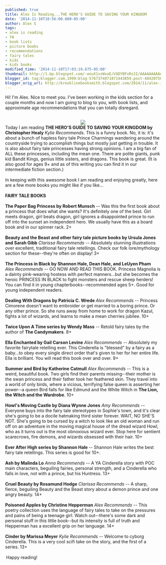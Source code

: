 ```yaml
---
published: true
title: Alex Is Reading...THE HERO'S GUIDE TO SAVING YOUR KINGDOM
date: '2014-11-10T10:56:00.000-05:00'
author: Alex S
tags:
- alex is reading
- YA
- book lists
- picture books
- recommendations
- fairy tales
- kids
- kids books
modified_time: '2014-11-10T17:03:19.675-05:00'
thumbnail: http://1.bp.blogspot.com/-eouX1vzWxaE/VGDYBFoRz2I/AAAAAAAAAA8/uNS6TJZNfRE/s72-c/Ref%3Ddp_image_0.jpeg
blogger_id: tag:blogger.com,1999:blog-5767374071871443859.post-4842075643762826101
blogger_orig_url: http://brooklinebooksmith.blogspot.com/2014/11/alex-is-readingthe-heros-guide-to.html
---
```


Hi! I'm Alex. Nice to meet you. I've been working in the kids section for a couple months and now I am going to blog to you, with book lists, and approximate age recommendations that you can totally disregard.<br /><br /><div class="separator" style="clear: both; text-align: center;"><a href="http://1.bp.blogspot.com/-eouX1vzWxaE/VGDYBFoRz2I/AAAAAAAAAA8/uNS6TJZNfRE/s1600/Ref%3Ddp_image_0.jpeg" imageanchor="1" style="margin-left: 1em; margin-right: 1em;"><img border="0" src="http://1.bp.blogspot.com/-eouX1vzWxaE/VGDYBFoRz2I/AAAAAAAAAA8/uNS6TJZNfRE/s1600/Ref%3Ddp_image_0.jpeg" /></a></div>Today I am reading <b>THE HERO'S GUIDE TO SAVING YOUR KINGDOM by Christopher Healy</b> *Kylie Recommends*. This is a funny book. No, it is: it's about a bunch of hapless fairy tale Prince Charmings wandering around the countryside trying to accomplish things but mostly just getting in trouble. It is also about fairy tale princesses having strong opinions. I am a big fan of ALL these princesses, including the mean one. There are polite giants, punk kid Bandit Kings, genius little sisters, and dragons. This book is great. (It is also good for ages 9+ and as of this writing you can find it in our intermediate fiction section.)<br /><br />In keeping with this awesome book I am reading and enjoying greatly, here are a few more books you might like if you like...<br /><br /><div style="text-align: left;"><b>FAIRY TALE BOOKS </b></div><div style="text-align: left;"><b><br /></b></div><div style="text-align: left;"><b>The Paper Bag Princess by Robert Munsch</b> -- Was this the first book about a princess that does what she wants? It's definitely one of the best. Girl meets dragon, girl beats dragon, girl ignores a disappointed prince to run off into the sunset an independent hero. We usually have this as a board book and in our spinner rack. 2+</div><div style="text-align: left;"><br /></div><div style="text-align: left;"><b>Beauty and the Beast and other fairy tale picture books by Ursula Jones and Sarah Gibb</b> *Clarissa Recommends* -- Absolutely stunning illustrations over excellent, traditional fairy tale retellings. Check our folk lore/mythology section for these--they're often on display! 3+</div><div style="text-align: left;"><br /></div><div style="text-align: left;"><b>The Princess in Black by Shannon Hale, Dean Hale, and LeUyen Pham</b> *Alex Recommends* -- GO NOW AND READ THIS BOOK. Princess Magnolia is a  dainty pink-wearing hostess with perfect manners...but she becomes the  heroic PRINCESS IN BLACK to fight monsters and rescue sheep herders! You  can find it in young chapterbooks--recommended ages 5+. Good for young  independent readers.</div><div style="text-align: left;"><br /></div><div style="text-align: left;"><b>Dealing With Dragons by Patricia C. Wrede </b>*Alex Recommends* -- Princess Cimorene doesn't want to embroider or get married to a boring prince. Or any other prince. So she runs away from home to work for dragon Kazul, fights a lot of wizards, and learns to make a mean cherries jubilee. 10+</div><div style="text-align: left;"><br /></div><div style="text-align: left;"><b>Twice Upon A Time series by Wendy Mass</b> -- Retold fairy tales by the author of <b>The Candymakers</b>. 8+ </div><div style="text-align: left;"><br /></div><div style="text-align: left;"><b>Ella Enchanted by Gail Carson Levine</b> *Alex Recommends* -- Absolutely my favorite fairytale retelling ever. This Cinderella is "blessed" by a fairy as a baby...to obey every single direct order that's given to her for her entire life. Ella is brilliant. You will read this book over and over. 9+</div><div style="text-align: left;"><br /></div><div style="text-align: left;"><b>Summer and Bird by Katherine Catmull</b> *Alex Recommends* -- This is a weird, beautiful book. Two girls find their parents missing--their mother is the swan princess and their father took her feathered skin. They travel into a world of only birds, where a vicious, terrifying false queen is asserting her power--a queen Bird falls for like Edmund and the White Witch in <b>The Lion, the Witch and the Wardrobe</b>. 10+</div><div style="text-align: left;"><br /></div><div style="text-align: left;"><b>Howl's Moving Castle by Diana Wynne Jones</b> *Amy Recommends* -- Everyone buys into the fairy tale stereotypes in Sophie's town, and it's clear she's going to be a docile hatmaking third sister forever. WAIT, NO SHE'S NOT. She's going to be cursed by a witch to look like an old woman and run off on an adventure in the moving magical house of the dread wizard Howl, who as it turns out is the most obnoxious wizard ever. Stop here for sentient scarecrows, fire demons, and wizards obsessed with their hair. 10+</div><div style="text-align: left;"><br /></div><div style="text-align: left;"><b>Ever After High series by Shannon Hale </b>-- Shannon Hale writes the best fairy tale retellings. This series is good for 10+.</div><div style="text-align: left;"><br /></div><b>Ash by Malinda Lo</b> *Anna Recommends* -- A YA Cinderella story with POC main characters, beguiling fairies, personal strength, and a Cinderella who falls in love, not with a prince, but his Huntress. 13+<br /><br /><b>Cruel Beauty by Rosamund Hodge</b> <b>*</b>Clarissa Recommends* -- A sharp, fierce, beguiling Beauty and the Beast story about a demon prince and one angry beauty. 14+<br /><br /><b>Poisoned Apples by Christine Hepperman</b> *Alex Recommends* -- This poetry collection uses the language of fairy tales to take on the pressures and pains of being a teenage girl. Watch out--there's some dark and personal stuff in this little book--but its intensity is full of truth and Hepperman has a excellent grip on her language. 14+<br /><br /><b>Cinder by Marissa Meyer</b> *Kylie Recommends* -- Welcome to cyborg Cinderella. This is a very cool scifi take on the story, and the first of a series. 13+ <br /><div style="text-align: left;"><br /></div><div style="text-align: left;"><b>&nbsp;</b>Happy reading!</div><div style="text-align: left;"><br /></div><br /><br /><br /><br />